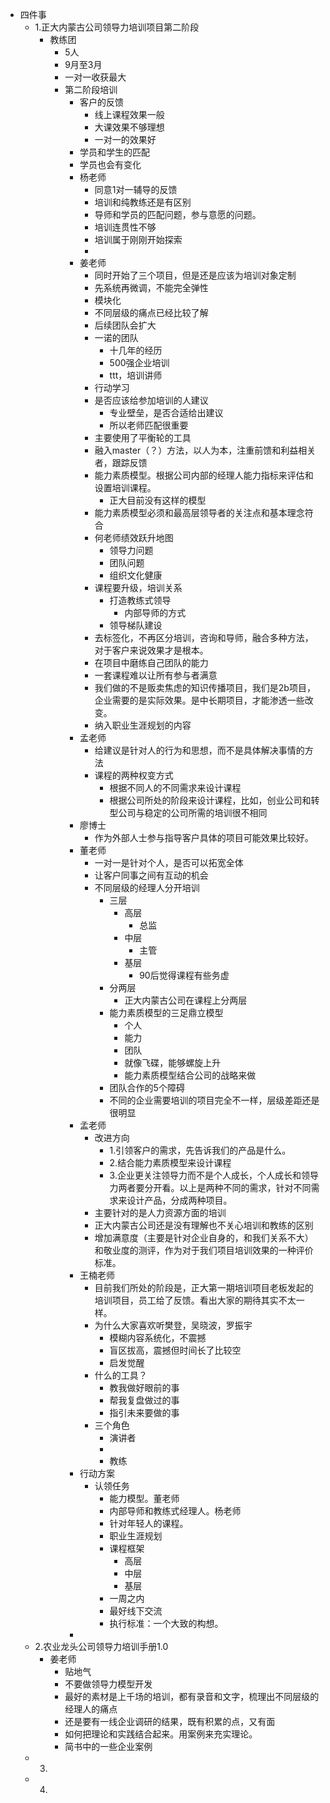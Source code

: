 - 四件事
    - 1.正大内蒙古公司领导力培训项目第二阶段
        - 教练团
            - 5人
            - 9月至3月
            - 一对一收获最大
            - 第二阶段培训
                - 客户的反馈
                    - 线上课程效果一般
                    - 大课效果不够理想
                    - 一对一的效果好
                - 学员和学生的匹配
                - 学员也会有变化
                - 杨老师
                    - 同意1对一辅导的反馈
                    - 培训和纯教练还是有区别
                    - 导师和学员的匹配问题，参与意愿的问题。
                    - 培训连贯性不够
                    - 培训属于刚刚开始探索
                    - 
                - 姜老师
                    - 同时开始了三个项目，但是还是应该为培训对象定制
                    - 先系统再微调，不能完全弹性
                    - 模块化
                    - 不同层级的痛点已经比较了解
                    - 后续团队会扩大
                    - 一诺的团队
                        - 十几年的经历
                        - 500强企业培训
                        - ttt，培训讲师
                    - 行动学习
                    - 是否应该给参加培训的人建议
                        - 专业壁垒，是否合适给出建议
                        - 所以老师匹配很重要
                    - 主要使用了平衡轮的工具
                    - 融入master（？）方法，以人为本，注重前馈和利益相关者，跟踪反馈
                    - 能力素质模型。根据公司内部的经理人能力指标来评估和设置培训课程。
                        - 正大目前没有这样的模型
                    - 能力素质模型必须和最高层领导者的关注点和基本理念符合
                    - 何老师绩效跃升地图
                        - 领导力问题
                        - 团队问题
                        - 组织文化健康
                    - 课程要升级，培训关系
                        - 打造教练式领导
                            - 内部导师的方式
                        - 领导梯队建设
                    - 去标签化，不再区分培训，咨询和导师，融合多种方法，对于客户来说效果才是根本。
                    - 在项目中磨练自己团队的能力
                    - 一套课程难以让所有参与者满意
                    - 我们做的不是贩卖焦虑的知识传播项目，我们是2b项目，企业需要的是实际效果。是中长期项目，才能渗透一些改变。
                    - 纳入职业生涯规划的内容
                - 孟老师
                    - 给建议是针对人的行为和思想，而不是具体解决事情的方法
                    - 课程的两种权变方式
                        - 根据不同人的不同需求来设计课程
                        - 根据公司所处的阶段来设计课程，比如，创业公司和转型公司与稳定的公司所需的培训很不相同
                - 廖博士
                    - 作为外部人士参与指导客户具体的项目可能效果比较好。
                - 董老师
                    - 一对一是针对个人，是否可以拓宽全体
                    - 让客户同事之间有互动的机会
                    - 不同层级的经理人分开培训
                        - 三层
                            - 高层
                                - 总监
                            - 中层
                                - 主管
                            - 基层
                                - 90后觉得课程有些务虚
                        - 分两层
                            - 正大内蒙古公司在课程上分两层
                        - 能力素质模型的三足鼎立模型
                            - 个人
                            - 能力
                            - 团队
                            - 就像飞碟，能够螺旋上升
                            - 能力素质模型结合公司的战略来做
                        - 团队合作的5个障碍
                        - 不同的企业需要培训的项目完全不一样，层级差距还是很明显
                - 孟老师
                    - 改进方向
                        - 1.引领客户的需求，先告诉我们的产品是什么。
                        - 2.结合能力素质模型来设计课程
                        - 3.企业更关注领导力而不是个人成长，个人成长和领导力两者要分开看。以上是两种不同的需求，针对不同需求来设计产品，分成两种项目。
                    - 主要针对的是人力资源方面的培训
                    - 正大内蒙古公司还是没有理解也不关心培训和教练的区别
                    - 增加满意度（主要是针对企业自身的，和我们关系不大）和敬业度的测评，作为对于我们项目培训效果的一种评价标准。
                - 王楠老师
                    - 目前我们所处的阶段是，正大第一期培训项目老板发起的培训项目，员工给了反馈。看出大家的期待其实不太一样。
                    - 为什么大家喜欢听樊登，吴晓波，罗振宇
                        - 模糊内容系统化，不震撼
                        - 盲区拔高，震撼但时间长了比较空
                        - 启发觉醒
                    - 什么的工具？
                        - 教我做好眼前的事
                        - 帮我复盘做过的事
                        - 指引未来要做的事
                    - 三个角色
                        - 演讲者
                        - 
                        - 教练
                - 行动方案
                    - 认领任务
                        - 能力模型。董老师
                        - 内部导师和教练式经理人。杨老师
                        - 针对年轻人的课程。
                        - 职业生涯规划
                        - 课程框架
                            - 高层
                            - 中层
                            - 基层
                        - 一周之内
                        - 最好线下交流
                        - 执行标准：一个大致的构想。
                - 
    - 2.农业龙头公司领导力培训手册1.0
        - 姜老师
            - 贴地气
            - 不要做领导力模型开发
            - 最好的素材是上千场的培训，都有录音和文字，梳理出不同层级的经理人的痛点
            - 还是要有一线企业调研的结果，既有积累的点，又有面
            - 如何把理论和实践结合起来。用案例来充实理论。
            - 简书中的一些企业案例
    - 3.
    - 4.
